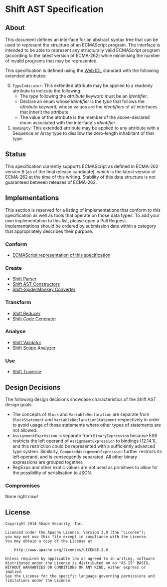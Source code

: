 Shift AST Specification
=======================


## About

This document defines an interface for an abstract syntax tree that can be used
to represent the structure of an ECMAScript program. The interface is intended
to be able to represent any structurally valid ECMAScript program (according to
the latest version of ECMA-262) while minimising the number of invalid programs
that may be represented.

This specification is defined using the [Web IDL](http://www.w3.org/TR/WebIDL/)
standard with the following extended attributes:

0. `TypeIndicator`: This extended attribute may be applied to a readonly
   attribute to indicate the following:
     * The *type* following the *attribute* keyword must be an *identifier*.
     * Declare an enum whose *identifier* is the *type* that follows the
       *attribute* keyword, whose values are the *identifier*s of all
       interfaces that inherit the attribute.
     * The value of the attribute is the member of the above-declared enum
       associated with the interface's *identifier*.
0. `NonEmpty`: This extended attribute may be applied to any attribute with a
   Sequence or Array type to disallow the zero-length inhabitant of that type.


## Status

This specification currently supports ECMAScript as defined in ECMA-262 version
6 (as of the final release candidate), which is the latest version of ECMA-262
at the time of this writing. Stability of this data structure is not guaranteed
between releases of ECMA-262.


## Implementations

This section is reserved for a listing of implementations that conform to this
specification as well as tools that operate on those data types. To add your
own implementation to this list, please open a Pull Request. Implementations
should be ordered by submission date within a category that appropriately
describes their purpose.

### Conform

* [ECMAScript representation of this specification](https://github.com/shapesecurity/shift-spec-js)

### Create

* [Shift Parser](https://github.com/shapesecurity/shift-parser-js)
* [Shift AST Constructors](https://github.com/shapesecurity/shift-ast-js)
* [Shift-SpiderMonkey Converter](https://github.com/shapesecurity/shift-spidermonkey-converter-js)

### Transform

* [Shift Reducer](https://github.com/shapesecurity/shift-reducer-js)
* [Shift Code Generator](https://github.com/shapesecurity/shift-codegen-js)

### Analyse

* [Shift Validator](https://github.com/shapesecurity/shift-validator-js)
* [Shift Scope Analyzer](https://github.com/shapesecurity/shift-scope-js)

### Use

* [Shift Traverse](https://github.com/Constellation/shift-traverse-js)


## Design Decisions

The following design decisions showcase characteristics of the Shift AST design
goals.

* The concepts of `Block` and `VariableDeclaration` are separate from
  `BlockStatement` and `VariableDeclarationStatement` respectively in order to
  avoid usage of those statements where other types of statements are not
  allowed.
* `AssignmentExpression` is separate from `BinaryExpression` because ES6
  restricts the left operand of `AssignmentExpression` to bindings (12.14.1),
  and this restriction could be represented with a sufficiently advanced type
  system. Similarly, `ComputedAssignmentExpression` further restricts its left
  operand, and is consequently separated. All other binary expressions are
  grouped together.
* RegExps and other exotic values are not used as primitives to allow for the
  possibility of serialisation to JSON.

### Compromises

None right now!


## License

    Copyright 2014 Shape Security, Inc.

    Licensed under the Apache License, Version 2.0 (the "License");
    you may not use this file except in compliance with the License.
    You may obtain a copy of the License at

        http://www.apache.org/licenses/LICENSE-2.0

    Unless required by applicable law or agreed to in writing, software
    distributed under the License is distributed on an "AS IS" BASIS,
    WITHOUT WARRANTIES OR CONDITIONS OF ANY KIND, either express or implied.
    See the License for the specific language governing permissions and
    limitations under the License.
